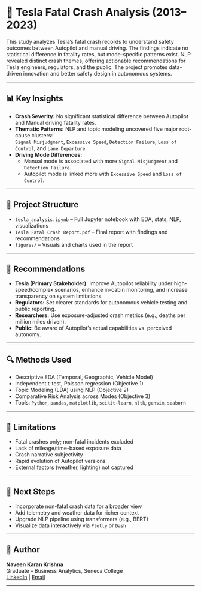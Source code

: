 # 🚗 Tesla Fatal Crash Analysis (2013–2023)

This study analyzes Tesla’s fatal crash records to understand safety outcomes between Autopilot and manual driving. The findings indicate no statistical difference in fatality rates, but mode-specific patterns exist. NLP revealed distinct crash themes, offering actionable recommendations for Tesla engineers, regulators, and the public. The project promotes data-driven innovation and better safety design in autonomous systems.

---

## 📊 Key Insights

- **Crash Severity:** No significant statistical difference between Autopilot and Manual driving fatality rates.
- **Thematic Patterns:** NLP and topic modeling uncovered five major root-cause clusters:  
  `Signal Misjudgment`, `Excessive Speed`, `Detection Failure`, `Loss of Control`, and `Lane Departure`.
- **Driving Mode Differences:**  
  - Manual mode is associated with more `Signal Misjudgment` and `Detection Failure`.  
  - Autopilot mode is linked more with `Excessive Speed` and `Loss of Control`.

---

## 📁 Project Structure

- `tesla_analysis.ipynb` – Full Jupyter notebook with EDA, stats, NLP, visualizations
- `Tesla Fatal Crash Report.pdf` – Final report with findings and recommendations
- `figures/` – Visuals and charts used in the report

---

## 📌 Recommendations

- **Tesla (Primary Stakeholder):** Improve Autopilot reliability under high-speed/complex scenarios, enhance in-cabin monitoring, and increase transparency on system limitations.
- **Regulators:** Set clearer standards for autonomous vehicle testing and public reporting.
- **Researchers:** Use exposure-adjusted crash metrics (e.g., deaths per million miles driven).
- **Public:** Be aware of Autopilot’s actual capabilities vs. perceived autonomy.

---

## 🔍 Methods Used

- Descriptive EDA (Temporal, Geographic, Vehicle Model)
- Independent t-test, Poisson regression (Objective 1)
- Topic Modeling (LDA) using NLP (Objective 2)
- Comparative Risk Analysis across Modes (Objective 3)
- Tools: `Python`, `pandas`, `matplotlib`, `scikit-learn`, `nltk`, `gensim`, `seaborn`

---

## 🚧 Limitations

- Fatal crashes only; non-fatal incidents excluded  
- Lack of mileage/time-based exposure data  
- Crash narrative subjectivity  
- Rapid evolution of Autopilot versions  
- External factors (weather, lighting) not captured

---

## 🚀 Next Steps

- Incorporate non-fatal crash data for a broader view
- Add telemetry and weather data for richer context
- Upgrade NLP pipeline using transformers (e.g., BERT)
- Visualize data interactively via `Plotly` or `Dash`

---

## 👤 Author

**Naveen Karan Krishna**  
Graduate – Business Analytics, Seneca College  
[LinkedIn](https://www.linkedin.com/in/naveen-karan-krishna/) | [Email](mailto:naveenxkaran@gmail.com)

---
